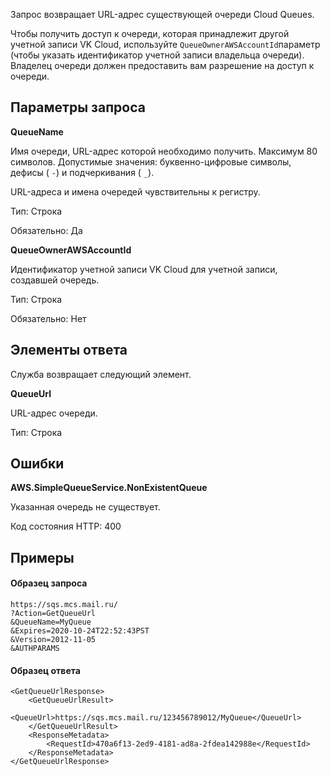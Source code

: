 Запрос возвращает URL-адрес существующей очереди Cloud Queues.

Чтобы получить доступ к очереди, которая принадлежит другой учетной записи VK Cloud, используйте `QueueOwnerAWSAccountId`параметр (чтобы указать идентификатор учетной записи владельца очереди). Владелец очереди должен предоставить вам разрешение на доступ к очереди.

## Параметры запроса

**QueueName**

Имя очереди, URL-адрес которой необходимо получить. Максимум 80 символов. Допустимые значения: буквенно-цифровые символы, дефисы ( `-`) и подчеркивания ( `_`).

URL-адреса и имена очередей чувствительны к регистру.

Тип: Строка

Обязательно: Да

**QueueOwnerAWSAccountId**

Идентификатор учетной записи VK Cloud для учетной записи, создавшей очередь.

Тип: Строка

Обязательно: Нет

## Элементы ответа

Служба возвращает следующий элемент.

**QueueUrl**

URL-адрес очереди.

Тип: Строка

## Ошибки

**AWS.SimpleQueueService.NonExistentQueue**

Указанная очередь не существует.

Код состояния HTTP: 400

## Примеры

#### Образец запроса

```
https://sqs.mcs.mail.ru/
?Action=GetQueueUrl
&QueueName=MyQueue
&Expires=2020-10-24T22:52:43PST
&Version=2012-11-05
&AUTHPARAMS
```

#### Образец ответа

```
<GetQueueUrlResponse>
    <GetQueueUrlResult>
        <QueueUrl>https://sqs.mcs.mail.ru/123456789012/MyQueue</QueueUrl>
    </GetQueueUrlResult>
    <ResponseMetadata>
        <RequestId>470a6f13-2ed9-4181-ad8a-2fdea142988e</RequestId>
    </ResponseMetadata>
</GetQueueUrlResponse>
```
